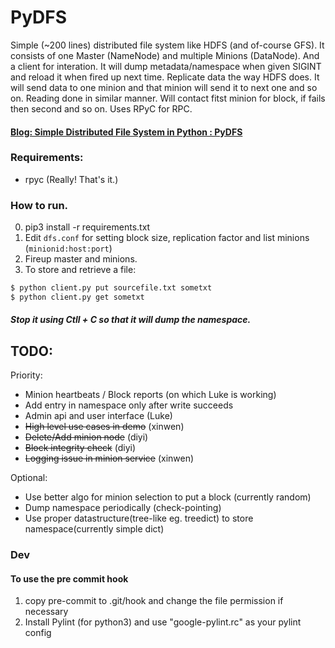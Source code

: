 # PyDFS
Simple (~200 lines) distributed file system like HDFS (and of-course GFS). It consists of one Master (NameNode) and multiple Minions (DataNode). And a client for interation. It will dump metadata/namespace when given SIGINT and reload it when fired up next time. Replicate data  the way HDFS does. It will send data to one minion and that minion will send it to next one and so on. Reading done in similar manner. Will contact fitst minion for block, if fails then second and so on.  Uses RPyC for RPC.

#### [Blog: Simple Distributed File System in Python : PyDFS](https://superuser.blog/distributed-file-system-python/) 

### Requirements:
  - rpyc (Really! That's it.)
  
### How to run.
  0. pip3 install -r requirements.txt
  1. Edit `dfs.conf` for setting block size, replication factor and list minions (`minionid:host:port`)
  2. Fireup master and minions.
  3. To store and retrieve a file:
```sh
$ python client.py put sourcefile.txt sometxt
$ python client.py get sometxt
```
##### Stop it using Ctll + C so that it will dump the namespace.

## TODO:
Priority:
  - Minion heartbeats / Block reports (on which Luke is working)
  - Add entry in namespace only after write succeeds
  - Admin api and user interface (Luke)
  - ~~High level use cases in demo~~ (xinwen)
  - ~~Delete/Add minion node~~ (diyi)
  - ~~Block integrity check~~ (diyi)
  - ~~Logging issue in minion service~~ (xinwen)

Optional:
  - Use better algo for minion selection to put a block (currently random)
  - Dump namespace periodically (check-pointing)
  - Use proper datastructure(tree-like eg. treedict) to store namespace(currently simple dict)

### Dev
    

#### To use the pre commit hook
  1. copy pre-commit to .git/hook and change the file permission if necessary
  2. Install Pylint (for python3) and use "google-pylint.rc" as your pylint config
